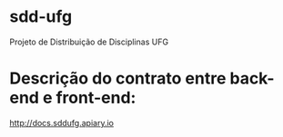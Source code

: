 # sdd-ufg
Projeto de Distribuição de Disciplinas UFG

# Descrição do contrato entre back-end e front-end:
http://docs.sddufg.apiary.io
